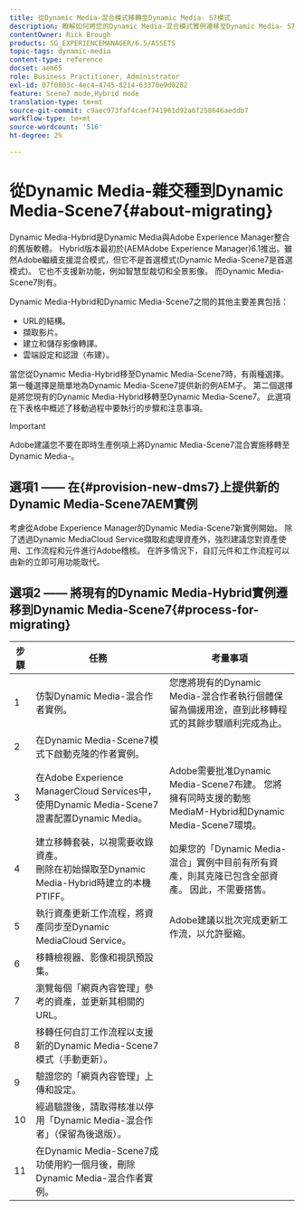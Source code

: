 ```yaml
---
title: 從Dynamic Media-混合模式移轉至Dynamic Media- S7模式
description: 瞭解如何將您的Dynamic Media-混合模式實例遷移至Dynamic Media- S7模式
contentOwner: Rick Brough
products: SG_EXPERIENCEMANAGER/6.5/ASSETS
topic-tags: dynamic-media
content-type: reference
docset: aem65
role: Business Practitioner, Administrator
exl-id: 07f0803c-4ec4-4745-8214-63370e9d0282
feature: Scene7 mode,Hybrid mode
translation-type: tm+mt
source-git-commit: c9aec973faf4caef741961d92a6f258646aeddb7
workflow-type: tm+mt
source-wordcount: '516'
ht-degree: 2%

---
```


# 從Dynamic Media-雜交種到Dynamic Media-Scene7{#about-migrating}

Dynamic Media-Hybrid是Dynamic Media與Adobe Experience Manager整合的舊版軟體。 Hybrid版本最初於(AEMAdobe Experience Manager)6.1推出。雖然Adobe繼續支援混合模式，但它不是首選模式(Dynamic Media-Scene7是首選模式)。 它也不支援新功能，例如智慧型裁切和全景影像。 而Dynamic Media-Scene7則有。

Dynamic Media-Hybrid和Dynamic Media-Scene7之間的其他主要差異包括：

* URL的結構。
* 擷取影片。
* 建立和儲存影像轉譯。
* 雲端設定和認證（布建）。

當您從Dynamic Media-Hybrid移至Dynamic Media-Scene7時，有兩種選擇。 第一種選擇是簡單地為Dynamic Media-Scene7提供新的例AEM子。 第二個選擇是將您現有的Dynamic Media-Hybrid移轉至Dynamic Media-Scene7。 此選項在下表格中概述了移動過程中要執行的步驟和注意事項。

>[!IMPORTANT]
>
>Adobe建議您不要在即時生產例項上將Dynamic Media-Scene7混合實施移轉至Dynamic Media-。

## 選項1 —— 在{#provision-new-dms7}上提供新的Dynamic Media-Scene7AEM實例

考慮從Adobe Experience Manager的Dynamic Media-Scene7新實例開始。 除了透過Dynamic MediaCloud Service擷取和處理資產外，強烈建議您對資產使用、工作流程和元件進行Adobe稽核。 在許多情況下，自訂元件和工作流程可以由新的立即可用功能取代。

## 選項2 —— 將現有的Dynamic Media-Hybrid實例遷移到Dynamic Media-Scene7{#process-for-migrating}

| 步驟 | 任務 | 考量事項 |
|---|---|---|
| 1 | 仿製Dynamic Media-混合作者實例。 | 您應將現有的Dynamic Media-混合作者執行個體保留為備援用途，直到此移轉程式的其餘步驟順利完成為止。 |
| 2 | 在Dynamic Media-Scene7模式下啟動克隆的作者實例。 |  |
| 3 | 在Adobe Experience ManagerCloud Services中，使用Dynamic Media-Scene7證書配置Dynamic Media。 | Adobe需要批准Dynamic Media-Scene7布建。 您將擁有同時支援的動態MediaM-Hybrid和Dynamic Media-Scene7環境。 |
| 4 | 建立移轉套裝，以視需要收錄資產。<br>刪除在初始擷取至Dynamic Media-Hybrid時建立的本機PTIFF。 | 如果您的「Dynamic Media-混合」實例中目前有所有資產，則其克隆已包含全部資產。 因此，不需要搭售。 |
| 5 | 執行資產更新工作流程，將資產同步至Dynamic MediaCloud Service。 | Adobe建議以批次完成更新工作流，以允許壓縮。 |
| 6 | 移轉檢視器、影像和視訊預設集。 |  |
| 7 | 瀏覽每個「網頁內容管理」參考的資產，並更新其相關的URL。 |  |
| 8 | 移轉任何自訂工作流程以支援新的Dynamic Media-Scene7模式（手動更新）。 |  |
| 9 | 驗證您的「網頁內容管理」上傳和設定。 |  |
| 10 | 經過驗證後，請取得核准以停用「Dynamic Media-混合作者」（保留為後退版）。 |  |
| 11 | 在Dynamic Media-Scene7成功使用約一個月後，刪除Dynamic Media-混合作者實例。 |  |
